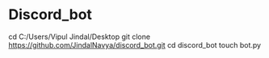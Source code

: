 # Discord_bot
cd C:/Users/Vipul Jindal/Desktop
git clone https://github.com/JindalNavya/discord_bot.git 
cd discord_bot 
touch bot.py
